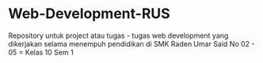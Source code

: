 # Web-Development-RUS
Repository untuk project atau tugas - tugas web development yang dikerjakan selama menempuh pendidikan di SMK Raden Umar Said
No 02 - 05 = Kelas 10 Sem 1
